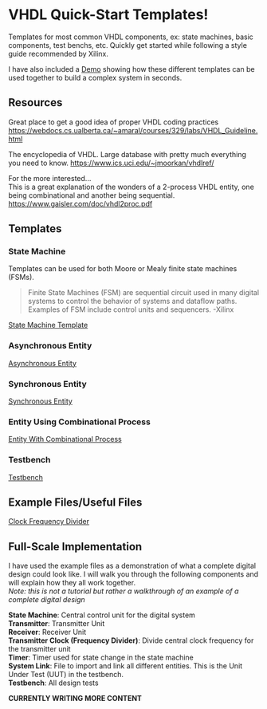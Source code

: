 # VHDL Quick-Start Templates!
Templates for most common VHDL components, ex: state machines, basic components, test benchs, etc. Quickly get started while following a style guide recommended by Xilinx.

I have also included a [Demo](#full-scale-implementation) showing how these different templates can be used together to build a complex system in seconds.


## Resources

Great place to get a good idea of proper VHDL coding practices
https://webdocs.cs.ualberta.ca/~amaral/courses/329/labs/VHDL_Guideline.html

The encyclopedia of VHDL. Large database with pretty much everything you need to know.
https://www.ics.uci.edu/~jmoorkan/vhdlref/

For the more interested... <br>
This is a great explanation of the wonders of a 2-process VHDL entity, one being combinational and another being sequential.
https://www.gaisler.com/doc/vhdl2proc.pdf
## Templates
### State Machine
Templates can be used for both Moore or Mealy finite state machines (FSMs).
> Finite State Machines (FSM) are sequential circuit used in many digital systems to control the behavior of
> systems and dataflow paths. Examples of FSM include control units and sequencers. -Xilinx

[State Machine Template](./Templates/state_machine.vhdl)

### Asynchronous Entity

[Asynchronous Entity](./Templates/entity_async.vhdl)

### Synchronous Entity

[Synchronous Entity](./Templates/entity_sync.vhdl)

### Entity Using Combinational Process

[Entity With Combinational Process](./Templates/entity_combination.vhdl)

### Testbench

[Testbench](./Templates/testbench.vhdl)

## Example Files/Useful Files

[Clock Frequency Divider](./Examples/freq_divide.vhdl)

## Full-Scale Implementation
I have used the example files as a demonstration of what a complete digital design could look like. I will walk you through the following components and will explain how they all work together.<br>
_Note: this is not a tutorial but rather a walkthrough of an example of a complete digital design_

**State Machine**: Central control unit for the digital system<br>
**Transmitter**: Transmitter Unit<br>
**Receiver**: Receiver Unit<br>
**Transmitter Clock (Frequency Divider)**: Divide central clock frequency for the transmitter unit<br>
**Timer**: Timer used for state change in the state machine<br>
**System Link**: File to import and link all different entities. This is the Unit Under Test (UUT) in the testbench.<br>
**Testbench**: All design tests<br>

**CURRENTLY WRITING MORE CONTENT**

